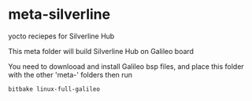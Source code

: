 meta-silverline
===============


yocto reciepes for Silverline Hub

This meta folder will build Silverline Hub on Galileo board

You need to downlooad and install Galileo bsp files, and place this folder with the other 'meta-' folders
then run 

`bitbake linux-full-galileo`


